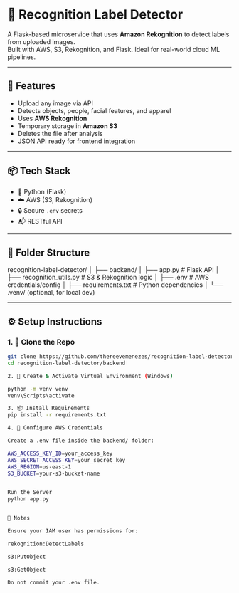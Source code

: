 # 🧠 Recognition Label Detector

A Flask-based microservice that uses **Amazon Rekognition** to detect labels from uploaded images.  
Built with AWS, S3, Rekognition, and Flask. Ideal for real-world cloud ML pipelines.

---

## 🚀 Features

- Upload any image via API
- Detects objects, people, facial features, and apparel
- Uses **AWS Rekognition**
- Temporary storage in **Amazon S3**
- Deletes the file after analysis
- JSON API ready for frontend integration

---

## 📦 Tech Stack

- 🐍 Python (Flask)
- ☁️ AWS (S3, Rekognition)
- 🔒 Secure `.env` secrets
- 📬 RESTful API

---

## 📂 Folder Structure

recognition-label-detector/
│
├── backend/
│ ├── app.py # Flask API
│ ├── recognition_utils.py # S3 & Rekognition logic
│ ├── .env # AWS credentials/config
│ ├── requirements.txt # Python dependencies
│
└── .venv/ (optional, for local dev)


---

## ⚙️ Setup Instructions

### 1. 🧪 Clone the Repo

```bash
git clone https://github.com/thereevemenezes/recognition-label-detector.git
cd recognition-label-detector/backend

2. 🐍 Create & Activate Virtual Environment (Windows)

python -m venv venv
venv\Scripts\activate

3. 📦 Install Requirements
pip install -r requirements.txt

4. 🔐 Configure AWS Credentials

Create a .env file inside the backend/ folder:

AWS_ACCESS_KEY_ID=your_access_key
AWS_SECRET_ACCESS_KEY=your_secret_key
AWS_REGION=us-east-1
S3_BUCKET=your-s3-bucket-name


Run the Server
python app.py


📌 Notes

Ensure your IAM user has permissions for:

rekognition:DetectLabels

s3:PutObject

s3:GetObject

Do not commit your .env file.